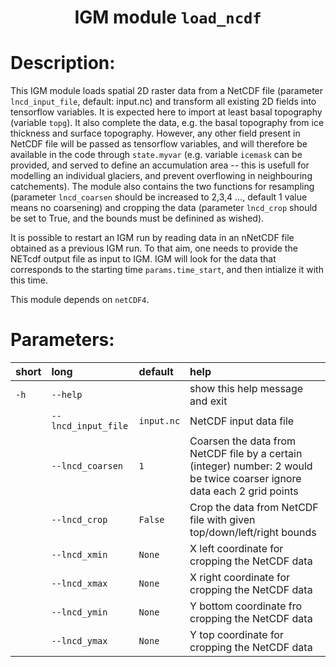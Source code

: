 ### <h1 align="center" id="title">IGM module `load_ncdf` </h1>

# Description:

This IGM module loads spatial 2D raster data from a NetCDF file (parameter `lncd_input_file`, default: input.nc) and transform all existing 2D fields into tensorflow variables. It is expected here to import at least basal topography (variable `topg`). It also complete the data, e.g. the basal topography from ice thickness and surface topography. However, any other field present in NetCDF file will be passed as tensorflow variables, and will therefore be available in the code through `state.myvar` (e.g. variable `icemask` can be provided, and served to define an accumulation area -- this is usefull for modelling an individual glaciers, and prevent overflowing in neighbouring catchements). The module also contains the two functions for resampling (parameter `lncd_coarsen` should be increased to 2,3,4 ..., default 1 value means no coarsening) and cropping the data (parameter `lncd_crop` should be set to True, and the bounds must be definined as wished).

It is possible to restart an IGM run by reading data in an nNetCDF file obtained as a previous IGM run. To that aim, one needs to provide the NETcdf output file as input to IGM. IGM will look for the data that corresponds to the starting time `params.time_start`, and then intialize it with this time.

This module depends on `netCDF4`.
 
# Parameters: 


|short|long|default|help|
| :--- | :--- | :--- | :--- |
|`-h`|`--help`||show this help message and exit|
||`--lncd_input_file`|`input.nc`|NetCDF input data file|
||`--lncd_coarsen`|`1`|Coarsen the data from NetCDF file by a certain (integer) number: 2 would be twice coarser ignore data each 2 grid points|
||`--lncd_crop`|`False`|Crop the data from NetCDF file with given top/down/left/right bounds|
||`--lncd_xmin`|`None`|X left coordinate for cropping the NetCDF data|
||`--lncd_xmax`|`None`|X right coordinate for cropping the NetCDF data|
||`--lncd_ymin`|`None`|Y bottom coordinate fro cropping the NetCDF data|
||`--lncd_ymax`|`None`|Y top coordinate for cropping the NetCDF data|
